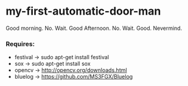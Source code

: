 # my-first-automatic-door-man
Good morning. No. Wait. Good Afternoon. No. Wait. Good. Nevermind.

### Requires:

- festival -> sudo apt-get install festival
- sox -> sudo apt-get install sox
- opencv -> http://opencv.org/downloads.html
- bluelog -> https://github.com/MS3FGX/Bluelog
